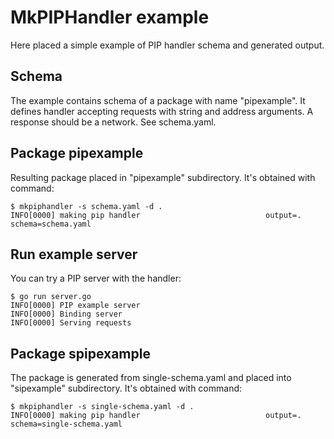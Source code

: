 # MkPIPHandler example

Here placed a simple example of PIP handler schema and generated output.

## Schema

The example contains schema of a package with name "pipexample". It defines handler accepting requests with string and address arguments. A response should be a network. See schema.yaml.

## Package pipexample

Resulting package placed in "pipexample" subdirectory. It's obtained with command:
```
$ mkpiphandler -s schema.yaml -d .
INFO[0000] making pip handler                            output=. schema=schema.yaml
```

## Run example server

You can try a PIP server with the handler:
```
$ go run server.go
INFO[0000] PIP example server
INFO[0000] Binding server
INFO[0000] Serving requests
```

## Package spipexample

The package is generated from single-schema.yaml and placed into "sipexample" subdirectory. It's obtained with command:
```
$ mkpiphandler -s single-schema.yaml -d .
INFO[0000] making pip handler                            output=. schema=single-schema.yaml
```
